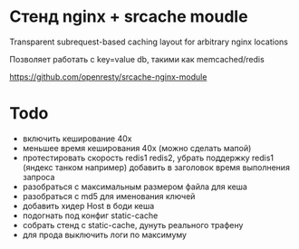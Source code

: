 # Стенд nginx + srcache moudle

Transparent subrequest-based caching layout for arbitrary nginx locations

Позволяет работать с key=value db, такими как memcached/redis

https://github.com/openresty/srcache-nginx-module

# Todo

- включить кеширование 40x
- меньшее время кеширования 40x (можно сделать мапой)
- протестировать скорость redis1 redis2, убрать поддержку redis1 (яндекс танком например) добавить в заголовок время выполнения запроса
- разобраться с максимальным размером файла для кеша
- разобраться с md5 для именования ключей
- добавить хидер Host в боди кеша
- подогнать под конфиг static-cache
- собрать стенд с static-cache, дунуть реального трафену
- для прода выключить логи по максимуму
